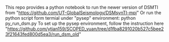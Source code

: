 This repo provides a python notebook to run the newer version of DSMTI from "https://github.com/UT-GlobalSeismology/DSMsynTI-mpi"
Or run the python script form termial under "pysep" environment:
python py_run_dsm.py
To set up the pysep environment, follow the instruction here "https://github.com/ytian159/SCOPED_yuan/tree/d1fba8291020b527c5bee23f21643fed800d5ea3/run_dsm_old"
